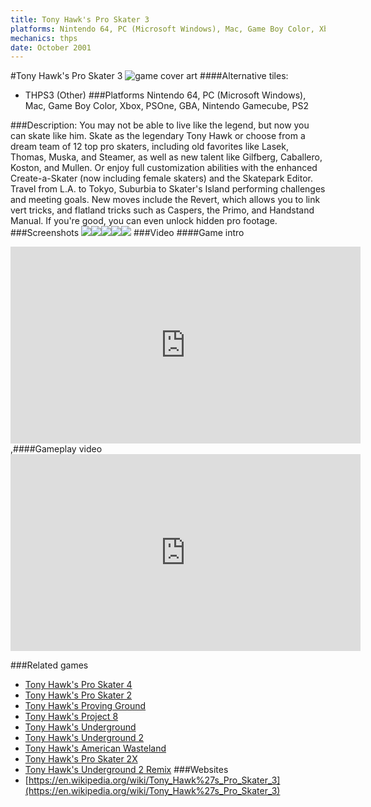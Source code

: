 ```yaml
---
title: Tony Hawk's Pro Skater 3
platforms: Nintendo 64, PC (Microsoft Windows), Mac, Game Boy Color, Xbox, PSOne, GBA, Nintendo Gamecube, PS2
mechanics: thps
date: October 2001
---
```

#Tony Hawk's Pro Skater 3
![game cover art](//images.igdb.com/igdb/image/upload/t_cover_big/ckvrca62rzyaemovjk5k.jpg "Logo Title Text 1")
####Alternative tiles:
* THPS3 (Other)
###Platforms
Nintendo 64, PC (Microsoft Windows), Mac, Game Boy Color, Xbox, PSOne, GBA, Nintendo Gamecube, PS2

###Description:
You may not be able to live like the legend, but now you can skate like him. Skate as the legendary Tony Hawk or choose from a dream team of 12 top pro skaters, including old favorites like Lasek, Thomas, Muska, and Steamer, as well as new talent like Gilfberg, Caballero, Koston, and Mullen. Or enjoy full customization abilities with the enhanced Create-a-Skater (now including female skaters) and the Skatepark Editor. Travel from L.A. to Tokyo, Suburbia to Skater's Island performing challenges and meeting goals. New moves include the Revert, which allows you to link vert tricks, and flatland tricks such as Caspers, the Primo, and Handstand Manual. If you're good, you can even unlock hidden pro footage.
###Screenshots
<a target="_blank" href="//images.igdb.com/igdb/image/upload/t_cover_big/c0gwynkji2mcuvz410g8.jpg"><img src="//images.igdb.com/igdb/image/upload/t_thumb/c0gwynkji2mcuvz410g8.jpg"/></a><a target="_blank" href="//images.igdb.com/igdb/image/upload/t_cover_big/lrtfkqbptlydnkfvmwmg.jpg"><img src="//images.igdb.com/igdb/image/upload/t_thumb/lrtfkqbptlydnkfvmwmg.jpg"/></a><a target="_blank" href="//images.igdb.com/igdb/image/upload/t_cover_big/luqw5zzljwgxdaznimog.jpg"><img src="//images.igdb.com/igdb/image/upload/t_thumb/luqw5zzljwgxdaznimog.jpg"/></a><a target="_blank" href="//images.igdb.com/igdb/image/upload/t_cover_big/gutc9vsstkxumzkmw3jj.jpg"><img src="//images.igdb.com/igdb/image/upload/t_thumb/gutc9vsstkxumzkmw3jj.jpg"/></a><a target="_blank" href="//images.igdb.com/igdb/image/upload/t_cover_big/hklcrbypjwduceigroik.jpg"><img src="//images.igdb.com/igdb/image/upload/t_thumb/hklcrbypjwduceigroik.jpg"/></a>
###Video
####Game intro

<iframe width="560" height="315" src="https://www.youtube.com/embed/ktRmOmMb0mg" frameborder="0" allowfullscreen></iframe>
,####Gameplay video

<iframe width="560" height="315" src="https://www.youtube.com/embed/Ib-YwWzh8kM" frameborder="0" allowfullscreen></iframe>

###Related games
* [Tony Hawk's Pro Skater 4](/games/tony-hawk-s-pro-skater-4-915/)
* [Tony Hawk's Pro Skater 2](/games/tony-hawk-s-pro-skater-2-913/)
* [Tony Hawk's Proving Ground](/games/tony-hawk-s-proving-ground-2700/)
* [Tony Hawk's Project 8](/games/tony-hawk-s-project-8-6204/)
* [Tony Hawk's Underground](/games/tony-hawk-s-underground-2698/)
* [Tony Hawk's Underground 2](/games/tony-hawk-s-underground-2-2699/)
* [Tony Hawk's American Wasteland](/games/tony-hawk-s-american-wasteland-7219/)
* [Tony Hawk's Pro Skater 2X](/games/tony-hawks-pro-skater-2x-47325/)
* [Tony Hawk's Underground 2 Remix](/games/tony-hawks-underground-2-remix-22311/)
###Websites
* [https://en.wikipedia.org/wiki/Tony_Hawk%27s_Pro_Skater_3](https://en.wikipedia.org/wiki/Tony_Hawk%27s_Pro_Skater_3)
